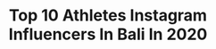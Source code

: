 ---
title: Top 10 Athletes Instagram Influencers In Bali In 2020
description: >-
  Find top athletes Instagram influencers in Bali in 2020. Most popular hashtags: #athlete #bali #family #dirumahaja.
platform: Instagram
profiles:
  - username: "harikadiputra"
    fullname: >-
      Komang Harik Adi Putra S.Pd
    location: "Indonesia"
    followers: 45904
    engagement: 677
    commentsToLikes: 0.012116
    id: ck6ud452zj1ci0j71984i98bs
    verified: true
    hashtags: "#bestnine2019, #localan, #pencaksilatindonesia, #baktinegarabali"
  - username: "elaynnnie"
    fullname: >-
      Eaynnie GaGa
    location: "Indonesia"
    followers: 7376
    engagement: 1111
    commentsToLikes: 0.015958
    id: ck1347qogv4ny0i19a6f453em
    verified: false
    hashtags: "#girlpower, #balilife, #newyork, #happyhalloween"
  - username: "vickovicko"
    fullname: >-
      A. Vicko H
    location: "Indonesia"
    followers: 24309
    engagement: 263
    commentsToLikes: 0.036945
    id: ck14h16yh812k0i194bacvr1l
    verified: false
    hashtags: "#guilderton, #imlek, #coconut, #joke"
  - username: "sisiliaora"
    fullname: >-
      Sisilia Agustiani Ora
    location: "Indonesia"
    followers: 22168
    engagement: 733
    commentsToLikes: 0.008723
    id: ck13a44wcojfz0i19c1twjd06
    verified: false
    hashtags: "#denpasarfestival2019, #throwback, #fitnessgirl, #ciputra"
  - username: "devibration"
    fullname: >-
      DEVI
    location: "Indonesia"
    followers: 44220
    engagement: 1399
    commentsToLikes: 0.009857
    id: ck6tyhgov3r3h0j71z63kzoei
    verified: false
    hashtags: "#cultivtoimeme, #customaf1"
  - username: "yotiefish"
    fullname: >-
      
    location: "Indonesia"
    followers: 12923
    engagement: 996
    commentsToLikes: 0.018266
    id: ck6tmfu5t7rs60j717dihzwmu
    verified: false
    hashtags: "#freediver, #oceaner, #onebreath, #freediving"
  - username: "bobbyida"
    fullname: >-
      ⏩2Ninefit Indonesia⏪
    location: "Indonesia"
    followers: 245110
    engagement: 215
    commentsToLikes: 0.015575
    id: ck5zkkpwyjno50i14s7rwxzhi
    verified: true
    hashtags: "#happybirthday, #blasteran, #lemon, #rolemodel"
  - username: "charlietaylor"
    fullname: >-
      Charlie Taylor
    location: "Indonesia"
    followers: 393296
    engagement: 343
    commentsToLikes: 0.035308
    id: ck5pzmkxc1pvb0i1148ww6s74
    verified: true
    hashtags: "#prankindonesia, #savageprank, #couplewar, #love"
  - username: "lerby12"
    fullname: >-
      lerby elyandri pong babu
    location: "Indonesia"
    followers: 118304
    engagement: 367
    commentsToLikes: 0.009844
    id: ck5cedoi9ktto0i11nn2pyg97
    verified: false
    hashtags: "#loveyouboth, #unity, #selalubersyukur, #ibelongtojesus"
  - username: "fitnessbymarko"
    fullname: >-
      Circus Performer 🎭🇬🇧🇷🇸
    location: "Indonesia"
    followers: 34833
    engagement: 280
    commentsToLikes: 0.024993
    id: ckap0xcans8600i780ddtnlfz
    verified: false
    hashtags: ""
---
